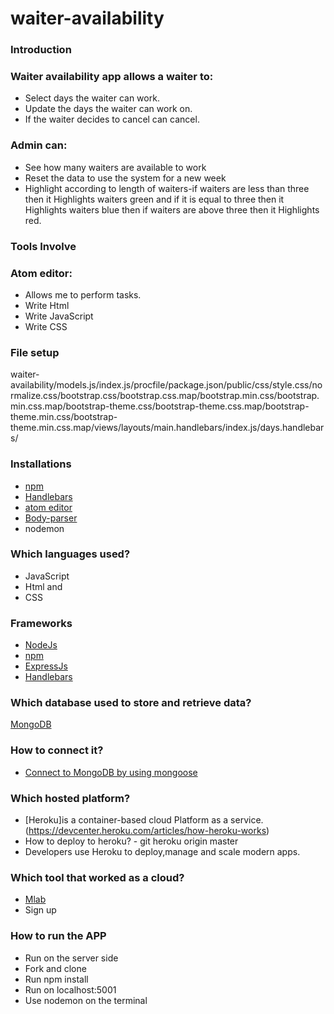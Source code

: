 # waiter-availability

### Introduction

### Waiter availability app allows a waiter to:

- Select days the waiter can work.
- Update the days the waiter can work on.
- If the waiter decides to cancel can cancel.

### Admin can:

- See how many waiters are available to work
- Reset the data to use the system for a new week
- Highlight according to length of waiters-if waiters are less than three then
 it Highlights waiters green and if it is equal to three then it Highlights waiters blue then
  if waiters are above three then it Highlights red.

### Tools Involve

### Atom editor:
- Allows me to perform tasks.
- Write Html
- Write JavaScript
- Write CSS

### File setup

waiter-availability/models.js/index.js/procfile/package.json/public/css/style.css/normalize.css/bootstrap.css/bootstrap.css.map/bootstrap.min.css/bootstrap.min.css.map/bootstrap-theme.css/bootstrap-theme.css.map/bootstrap-theme.min.css/bootstrap-theme.min.css.map/views/layouts/main.handlebars/index.js/days.handlebars/

### Installations
- [npm](https://docs.npmjs.com/getting-started/using-a-package.json)
- [Handlebars](https://www.npmjs.com/package/view-engine-handlebars)
- [atom editor](http://tipsonubuntu.com/2016/08/05/install-atom-text-editor-ubuntu-16-04/)
- [Body-parser](https://www.npmjs.com/package/body-parser)
- nodemon

### Which languages used?

- JavaScript
- Html and
- CSS

### Frameworks

- [NodeJs](https://www.digitalocean.com/community/tutorials/how-to-install-node-js-on-ubuntu-16-04)
- [npm](https://docs.npmjs.com/getting-started/using-a-package.json)
- [ExpressJs](http://expressjs.com/en/starter/installing.html)
- [Handlebars](https://www.npmjs.com/package/view-engine-handlebars)


### Which database used to store and retrieve data?

[MongoDB](https://www.mongodb.com/)

### How to connect it?

- [Connect to MongoDB by using mongoose](https://scotch.io/tutorials/using-mongoosejs-in-node-js-and-mongodb-applications)

### Which hosted platform?

- [Heroku]is a container-based cloud Platform as a service.(https://devcenter.heroku.com/articles/how-heroku-works)
- How to deploy to heroku?
      - git heroku origin master
- Developers use Heroku to deploy,manage and scale modern apps.

### Which tool that worked as a cloud?
- [Mlab](https://mlab.com/)
- Sign up
### How to run the APP

- Run on the server side
- Fork and clone
- Run npm install
- Run on localhost:5001
- Use nodemon on the terminal
